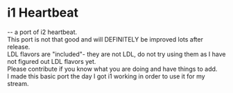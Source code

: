 # i1 Heartbeat
-- a port of i2 heartbeat.\
This port is not that good and will DEFINITELY be improved lots after release.\
LDL flavors are "included"- they are not LDL, do not try using them as I have not figured out LDL flavors yet.
\
Please contribute if you know what you are doing and have things to add.\
I made this basic port the day I got i1 working in order to use it for my stream.
